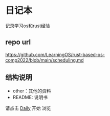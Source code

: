 # 日记本

记录学习os和rust经验

## repo url

https://github.com/LearningOS/rust-based-os-comp2022/blob/main/scheduling.md

## 结构说明

- other：其他的资料
- README: 说明书

请点击 [Daily](Daily.md) 开始 浏览